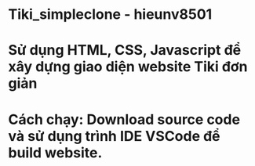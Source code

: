 # Tiki_simpleclone - hieunv8501

# Sử dụng HTML, CSS, Javascript để xây dựng giao diện website Tiki đơn giản
# Cách chạy: Download source code và sử dụng trình IDE VSCode để build website.